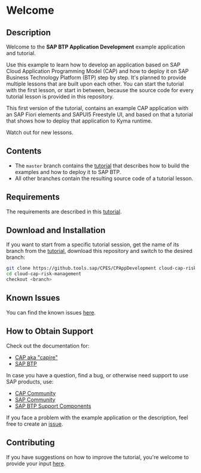 # Welcome

## Description

Welcome to the **SAP BTP Application Development** example application and tutorial.

Use this example to learn how to develop an application based on SAP Cloud Application Programming Model (CAP) and how to deploy it on SAP Business Technology Platform (BTP) step by step. It's planned to provide multiple lessons that are built upon each other. You can start the tutorial with the first lesson, or start in between, because the source code for every tutorial lesson is provided in this repository.

This first version of the tutorial, contains an example CAP application with an SAP Fiori elements and SAPUI5 Freestyle UI, and based on that a tutorial that shows how to deploy that application to Kyma runtime.

Watch out for new lessons.

## Contents

* The `master` branch contains the [tutorial](https://pages.github.tools.sap/CPES/CPAppDevelopment/) that describes how to build the examples and how to deploy it to SAP BTP.
* All other branches contain the resulting source code of a tutorial lesson.

## Requirements

The requirements are described in this [tutorial](https://pages.github.tools.sap/CPES/CPAppDevelopment/).

## Download and Installation

If you want to start from a specific tutorial session, get the name of its branch from the [tutorial](https://pages.github.tools.sap/CPES/CPAppDevelopment/), download this repository and switch to the desired branch:

```bash
git clone https://github.tools.sap/CPES/CPAppDevelopment cloud-cap-risk-management
cd cloud-cap-risk-management
checkout <branch>
```

## Known Issues

You can find the known issues [here](https://github.tools.sap/CPES/CPAppDevelopment/issues).

## How to Obtain Support

Check out the documentation for:

* [CAP aka "capire"](https://cap.cloud.sap)
* [SAP BTP](https://help.sap.com/viewer/product/CP/Cloud/)

In case you have a question, find a bug, or otherwise need support to use SAP products, use:

* [CAP Community](https://answers.sap.com/tags/9f13aee1-834c-4105-8e43-ee442775e5ce)
* [SAP Community](https://community.sap.com/)
* [SAP BTP Support Components](https://help.sap.com/viewer/65de2977205c403bbc107264b8eccf4b/Cloud/en-US/08d1103928fb42f3a73b3f425e00e13c.html)

If you face a problem with the example application or the description, feel free to create an [issue](https://github.tools.sap/CPES/CPAppDevelopment/issues).

## Contributing

If you have suggestions on how to improve the tutorial, you're welcome to provide your input [here](https://github.tools.sap/CPES/CPAppDevelopment/issues).

